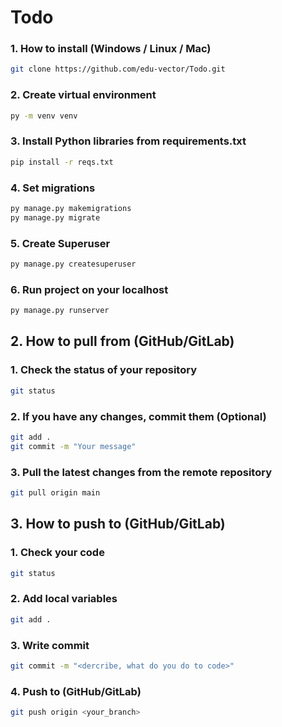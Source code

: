 # Todo

### 1. How to install (Windows / Linux / Mac)

```bash
git clone https://github.com/edu-vector/Todo.git
```

### 2. Create virtual environment

```bash
py -m venv venv
```

### 3. Install Python libraries from requirements.txt
```bash
pip install -r reqs.txt
```

### 4. Set migrations
```bash
py manage.py makemigrations
py manage.py migrate
```

### 5. Create Superuser
```bash
py manage.py createsuperuser
```

### 6. Run project on your localhost
```bash
py manage.py runserver
```

## 2. How to pull from (GitHub/GitLab)

### 1. Check the status of your repository
```bash
git status
```

### 2. If you have any changes, commit them (Optional)
```bash
git add .
git commit -m "Your message"
```

### 3. Pull the latest changes from the remote repository
```bash
git pull origin main
```

## 3. How to push to (GitHub/GitLab)

### 1. Check your code
```bash
git status
```

### 2. Add local variables
```bash
git add .
```

### 3. Write commit
```bash
git commit -m "<dercribe, what do you do to code>"
```

### 4. Push to (GitHub/GitLab)
```bash
git push origin <your_branch>
```
